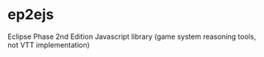 # ep2ejs
Eclipse Phase 2nd Edition Javascript library (game system reasoning tools, not VTT implementation)
